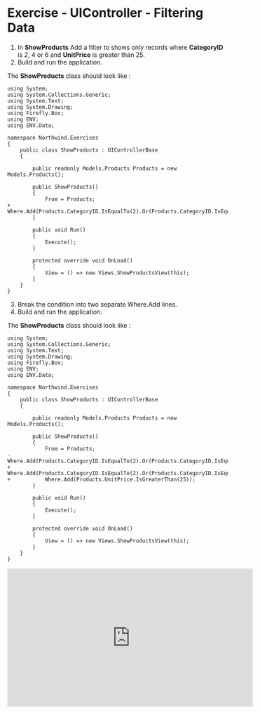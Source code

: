 ﻿# Exercise - UIController - Filtering Data


1.	In **ShowProducts** Add a filter to shows only records where **CategoryID** is 2, 4 or 6 and **UnitPrice** is greater than 25.
2.	Build and run the application.

The **ShowProducts** class should look like :
```csdiff
using System;
using System.Collections.Generic;
using System.Text;
using System.Drawing;
using Firefly.Box;
using ENV;
using ENV.Data;

namespace Northwind.Exercises
{
    public class ShowProducts : UIControllerBase
    {

        public readonly Models.Products Products = new Models.Products();

        public ShowProducts()
        {
            From = Products;
+           Where.Add(Products.CategoryID.IsEqualTo(2).Or(Products.CategoryID.IsEqualTo(4).Or(Products.CategoryID.IsEqualTo(6))).And(Products.UnitPrice.IsGreaterThan(25)));
        }

        public void Run()
        {
            Execute();
        }

        protected override void OnLoad()
        {
            View = () => new Views.ShowProductsView(this);
        }
    }
}
```


3. Break the condition into two separate Where.Add lines.  
4. Build and run the application.

The **ShowProducts** class should look like :
```csdiff
using System;
using System.Collections.Generic;
using System.Text;
using System.Drawing;
using Firefly.Box;
using ENV;
using ENV.Data;

namespace Northwind.Exercises
{
    public class ShowProducts : UIControllerBase
    {

        public readonly Models.Products Products = new Models.Products();

        public ShowProducts()
        {
            From = Products;
-           Where.Add(Products.CategoryID.IsEqualTo(2).Or(Products.CategoryID.IsEqualTo(4).Or(Products.CategoryID.IsEqualTo(6))).And(Products.UnitPrice.IsGreaterThan(25)));
+           Where.Add(Products.CategoryID.IsEqualTo(2).Or(Products.CategoryID.IsEqualTo(4).Or(Products.CategoryID.IsEqualTo(6))));
+           Where.Add(Products.UnitPrice.IsGreaterThan(25));
        }

        public void Run()
        {
            Execute();
        }

        protected override void OnLoad()
        {
            View = () => new Views.ShowProductsView(this);
        }
    }
}
```


<iframe width="560" height="315" src="https://www.youtube.com/embed/ex29Ip6q5ow?list=PL1DEQjXG2xnKwhPzEwuvVkEL7a_D9-pkL" frameborder="0" allowfullscreen></iframe>